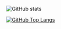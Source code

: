![GitHub stats](https://github-readme-stats.vercel.app/api?username=wascharapon&show=reviews,discussions_started,discussions_answered,prs_merged&show_icons=true&theme=radical)

[![GitHub Top Langs](https://github-readme-stats.vercel.app/api/top-langs/?username=wascharapon&layout=compact&langs_count=8&theme=react)](https://github.com/wascharapon/AgelCyber)

